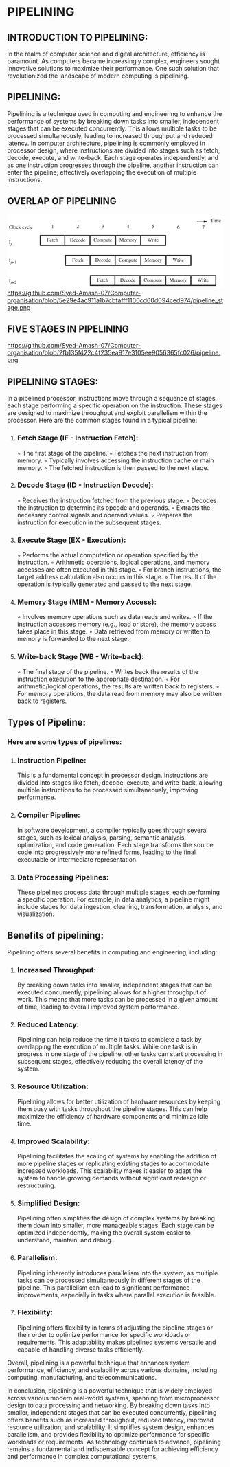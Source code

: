 # PIPELINING


## INTRODUCTION TO PIPELINING: 

In the realm of computer science and digital architecture, efficiency is paramount. As computers became increasingly complex, engineers sought innovative solutions to maximize their performance. One such solution that revolutionized the landscape of modern computing is pipelining.


## PIPELINING:
           
Pipelining is a technique used in computing and engineering to enhance the performance of systems by breaking down tasks into smaller, independent stages that can be executed concurrently. This allows multiple tasks to be processed simultaneously, leading to increased throughput and reduced latency. In computer architecture, pipelining is commonly employed in processor design, where instructions are divided into stages such as fetch, decode, execute, and write-back. Each stage operates independently, and as one instruction progresses through the pipeline, another instruction can enter the pipeline, effectively overlapping the execution of multiple instructions.

## OVERLAP OF PIPELINING
![OverLap of Pipelining](pipeline_stage.png)
https://github.com/Syed-Amash-07/Computer-organisation/blob/5e29e4ac911a1b7cbfafff1100cd60d094ced974/pipeline_stage.png
## FIVE STAGES IN PIPELINING
https://github.com/Syed-Amash-07/Computer-organisation/blob/2fb135f422c4f235ea917e3105ee9056365fc026/pipeline.png



## PIPELINING STAGES:

In a pipelined processor, instructions move through a sequence of stages, each stage performing a specific operation on the instruction. These stages are designed to maximize throughput and exploit parallelism within the processor. Here are the common stages found in a typical pipeline:

1. ### Fetch Stage (IF - Instruction Fetch):
    ◦ The first stage of the pipeline.
    ◦ Fetches the next instruction from memory.
    ◦ Typically involves accessing the instruction cache or main memory.
    ◦ The fetched instruction is then passed to the next stage.
2. ### Decode Stage (ID - Instruction Decode):
   ◦ Receives the instruction fetched from the previous stage.
   ◦ Decodes the instruction to determine its opcode and operands.
   ◦ Extracts the necessary control signals and operand values.
   ◦ Prepares the instruction for execution in the subsequent stages.
3. ### Execute Stage (EX - Execution):
   ◦ Performs the actual computation or operation specified by the instruction.
   ◦ Arithmetic operations, logical operations, and memory accesses are often executed in this stage.
   ◦ For branch instructions, the target address calculation also occurs in this stage.
   ◦ The result of the operation is typically generated and passed to the next stage.
4. ### Memory Stage (MEM - Memory Access):
   ◦ Involves memory operations such as data reads and writes.
   ◦ If the instruction accesses memory (e.g., load or store), the memory access takes place in this stage.
   ◦ Data retrieved from memory or written to memory is forwarded to the next stage.
5. ### Write-back Stage (WB - Write-back):
   ◦ The final stage of the pipeline.
   ◦ Writes back the results of the instruction execution to the appropriate destination.
   ◦ For arithmetic/logical operations, the results are written back to registers.
   ◦ For memory operations, the data read from memory may also be written back to registers.

## Types of Pipeline:

### Here are some types of pipelines:

1. ### Instruction Pipeline:
   This is a fundamental concept in processor design. Instructions are divided into stages like fetch, decode, execute, and write-back, allowing multiple instructions to be processed simultaneously, improving performance.

2. ### Compiler Pipeline:
   In software development, a compiler typically goes through several stages, such as lexical analysis, parsing, semantic analysis, optimization, and code generation. Each stage transforms the source code into progressively more refined forms, leading to the final executable or intermediate representation.

3. ### Data Processing Pipelines:
   These pipelines process data through multiple stages, each performing a specific operation. For example, in data analytics, a pipeline might include stages for data ingestion, cleaning, transformation, analysis, and visualization.



## Benefits of pipelining:

Pipelining offers several benefits in computing and engineering, including:

  1. ### Increased Throughput:
      By breaking down tasks into smaller, independent stages that can be executed concurrently, pipelining allows for a higher throughput of work. This means that more tasks can be processed in a given amount of time, leading to overall improved system performance.
  2. ### Reduced Latency:
     Pipelining can help reduce the time it takes to complete a task by overlapping the execution of multiple tasks. While one task is in progress in one stage of the pipeline, other tasks can start processing in subsequent stages, effectively reducing the overall latency of the system.
  3. ### Resource Utilization:
     Pipelining allows for better utilization of hardware resources by keeping them busy with tasks throughout the pipeline stages. This can help maximize the efficiency of hardware components and minimize idle time.
  4. ### Improved Scalability:
     Pipelining facilitates the scaling of systems by enabling the addition of more pipeline stages or replicating existing stages to accommodate increased workloads. This scalability makes it easier to adapt the system to handle growing demands without significant redesign or restructuring.
  5. ### Simplified Design:
      Pipelining often simplifies the design of complex systems by breaking them down into smaller, more manageable stages. Each stage can be optimized independently, making the overall system easier to understand, maintain, and debug.
  6. ### Parallelism:
      Pipelining inherently introduces parallelism into the system, as multiple tasks can be processed simultaneously in different stages of the pipeline. This parallelism can lead to significant performance improvements, especially in tasks where parallel execution is feasible.
  7. ### Flexibility:
      Pipelining offers flexibility in terms of adjusting the pipeline stages or their order to optimize performance for specific workloads or requirements. This adaptability makes pipelined systems versatile and capable of handling diverse tasks efficiently.

Overall, pipelining is a powerful technique that enhances system performance, efficiency, and scalability across various domains, including computing, manufacturing, and telecommunications.


In conclusion, pipelining is a powerful technique that is widely employed across various modern real-world systems, spanning from microprocessor design to data processing and networking. By breaking down tasks into smaller, independent stages that can be executed concurrently, pipelining offers benefits such as increased throughput, reduced latency, improved resource utilization, and scalability. It simplifies system design, enhances parallelism, and provides flexibility to optimize performance for specific workloads or requirements. As technology continues to advance, pipelining remains a fundamental and indispensable concept for achieving efficiency and performance in complex computational systems.

